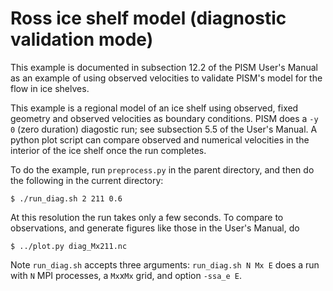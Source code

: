 Ross ice shelf model (diagnostic validation mode)
=================

This example is documented in subsection 12.2 of the PISM User's Manual as an
example of using observed velocities to validate PISM's model for the flow in
ice shelves.

This example is a regional model of an ice shelf using observed, fixed geometry
and observed velocities as boundary conditions.  PISM does a `-y 0` (zero
duration) diagostic run; see subsection 5.5 of the User's Manual.  A python plot
script can compare observed and numerical velocities in the interior of the ice
shelf once the run completes.

To do the example, run `preprocess.py` in the parent directory, and then do the
following in the current directory:

    $ ./run_diag.sh 2 211 0.6

At this resolution the run takes only a few seconds.  To compare to
observations, and generate figures like those in the User's Manual, do

    $ ../plot.py diag_Mx211.nc

Note `run_diag.sh` accepts three arguments: `run_diag.sh N Mx E` does a run with
`N` MPI processes, a `Mx`x`Mx` grid, and option `-ssa_e E`.

